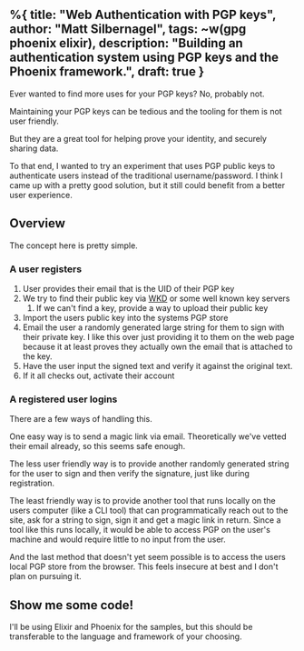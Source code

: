 %{
  title: "Web Authentication with PGP keys",
  author: "Matt Silbernagel",
  tags: ~w(gpg phoenix elixir),
  description: "Building an authentication system using PGP keys and the Phoenix framework.",
  draft: true
}
---

Ever wanted to find more uses for your PGP keys? No, probably not.

Maintaining your PGP keys can be tedious and the tooling for them is not user friendly.

But they are a great tool for helping prove your identity, and securely sharing data.

To that end, I wanted to try an experiment that uses PGP public keys to authenticate users instead of the traditional username/password. I think I came up with a pretty good solution, but it still could benefit from a better user experience.

## Overview

The concept here is pretty simple.

### A user registers 
1. User provides their email that is the UID of their PGP key
2. We try to find their public key via [WKD](https://wiki.gnupg.org/WKD) or some well known key servers
    1. If we can't find a key, provide a way to upload their public key
3. Import the users public key into the systems PGP store
4. Email the user a randomly generated large string for them to sign with their private key. I like this over just providing it to them on the web page because it at least proves they actually own the email that is attached to the key.
5. Have the user input the signed text and verify it against the original text.
6. If it all checks out, activate their account

### A registered user logins

There are a few ways of handling this.

One easy way is to send a magic link via email. Theoretically we've vetted their email already, so this seems safe enough.

The less user friendly way is to provide another randomly generated string for the user to sign and then verify the signature, just like during registration.

The least friendly way is to provide another tool that runs locally on the users computer (like a CLI tool) that can programmatically reach out to the site, ask for a string to sign, sign it and get a magic link in return. Since a tool like this runs locally, it would be able to access PGP on the user's machine and would require little to no input from the user.

And the last method that doesn't yet seem possible is to access the users local PGP store from the browser. This feels insecure at best and I don't plan on pursuing it.

## Show me some code!

I'll be using Elixir and Phoenix for the samples, but this should be transferable to the language and framework of your choosing.


